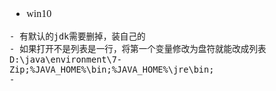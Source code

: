 <font face="Simsun" size=3>

- win10
~~~
- 有默认的jdk需要删掉，装自己的
- 如果打开不是列表是一行，将第一个变量修改为盘符就能改成列表
D:\java\environment\7-Zip;%JAVA_HOME%\bin;%JAVA_HOME%\jre\bin;
- 
~~~

</font>